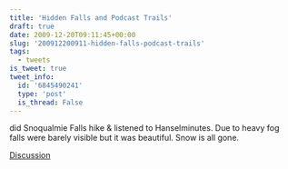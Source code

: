 ```yaml
---
title: 'Hidden Falls and Podcast Trails'
draft: true
date: 2009-12-20T09:11:45+00:00
slug: '200912200911-hidden-falls-podcast-trails'
tags:
  - tweets
is_tweet: true
tweet_info:
  id: '6845490241'
  type: 'post'
  is_thread: False
---
```




did Snoqualmie Falls hike & listened to Hanselminutes. Due to heavy fog falls were barely visible but it was beautiful. Snow is all gone.

[Discussion](https://x.com/sytelus/status/6845490241)
